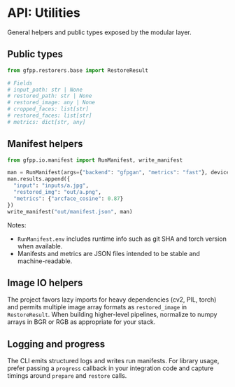 # API: Utilities

General helpers and public types exposed by the modular layer.

## Public types

```python
from gfpp.restorers.base import RestoreResult

# Fields
# input_path: str | None
# restored_path: str | None
# restored_image: any | None
# cropped_faces: list[str]
# restored_faces: list[str]
# metrics: dict[str, any]
```

## Manifest helpers

```python
from gfpp.io.manifest import RunManifest, write_manifest

man = RunManifest(args={"backend": "gfpgan", "metrics": "fast"}, device="cpu")
man.results.append({
  "input": "inputs/a.jpg",
  "restored_img": "out/a.png",
  "metrics": {"arcface_cosine": 0.87}
})
write_manifest("out/manifest.json", man)
```

Notes:

- `RunManifest.env` includes runtime info such as git SHA and torch version
  when available.
- Manifests and metrics are JSON files intended to be stable and machine-readable.

## Image IO helpers

The project favors lazy imports for heavy dependencies (cv2, PIL, torch) and
permits multiple image array formats as `restored_image` in `RestoreResult`.
When building higher-level pipelines, normalize to numpy arrays in BGR or RGB
as appropriate for your stack.

## Logging and progress

The CLI emits structured logs and writes run manifests. For library usage,
prefer passing a `progress` callback in your integration code and capture
timings around `prepare` and `restore` calls.
